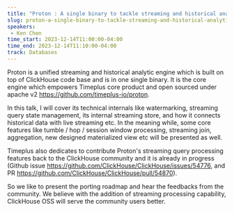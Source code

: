 ```yaml
---
title: "Proton : A single binary to tackle streaming and historical analytics"
slug: proton-a-single-binary-to-tackle-streaming-and-historical-analytics
speakers:
 - Ken Chen
time_start: 2023-12-14T11:00:00-04:00
time_end: 2023-12-14T11:10:00-04:00
track: Databases
---
```


Proton is a unified streaming and historical analytic engine which is built on top of ClickHouse code base and is in one single binary. It is the core engine which empowers Timeplus core product and open sourced under apache v2 https://github.com/timeplus-io/proton.
 
 
 
 In this talk, I will cover its technical internals like watermarking, streaming query state management, its internal streaming store, and how it connects historical data with live streaming etc. In the meaning while, some core features like tumble / hop / session window processing, streaming join, aggregation, new designed materialized view etc will be presented as well. 
 
 
 
 Timeplus also dedicates to contribute Proton's streaming query processing features back to the ClickHouse community and it is already in progress (Github issue https://github.com/ClickHouse/ClickHouse/issues/54776, and PR https://github.com/ClickHouse/ClickHouse/pull/54870).
 
 
 
 So we like to present the porting roadmap and hear the feedbacks from the community. We believe with the addition of streaming processing capability, ClickHouse OSS will serve the community users better.